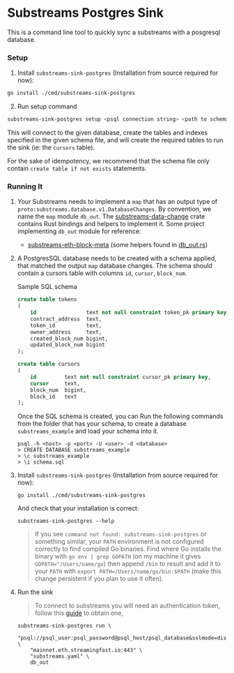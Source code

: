 # Substreams Postgres Sink

This is a command line tool to quickly sync a substreams with a posgresql database.

### Setup

1. Install `substreams-sink-postgres` (Installation from source required for now):

 ```bash
 go install ./cmd/substreams-sink-postgres
 ```

2. Run setup command

```bash
substreams-sink-postgres setup <psql connection string> <path to schema file>
```

This will connect to the given database, create the tables and indexes specified in the given schema file, and will create the required tables to run the sink (ie: the `cursors` table).

For the sake of idempotency, we recommend that the schema file only contain `create table if not exists` statements.

### Running It

1. Your Substreams needs to implement a `map` that has an output type of `proto:substreams.database.v1.DatabaseChanges`.
By convention, we name the `map` module `db_out`. The [substreams-data-change](https://github.com/streamingfast/substreams-database-change) crate contains Rust bindings and helpers to implement it. Some project implementing `db_out` module for reference:

    * [substreams-eth-block-meta](https://github.com/streamingfast/substreams-eth-block-meta/blob/master/src/lib.rs#L35) (some helpers found in [db_out.rs](https://github.com/streamingfast/substreams-eth-block-meta/blob/master/src/db_out.rs#L6))

1. A PostgresSQL database needs to be created with a schema applied, that matched the output `map` database changes. The
schema should contain a cursors table with columns `id`, `cursor`, `block_num`.

    Sample SQL schema

    ```sql
    create table tokens
    (
        id                text not null constraint token_pk primary key,
        contract_address  text,
        token_id          text,
        owner_address     text,
        created_block_num bigint,
        updated_block_num bigint
    );

    create table cursors
    (
        id         text not null constraint cursor_pk primary key,
        cursor     text,
        block_num  bigint,
        block_id   text
    );
    ```

    Once the SQL schema is created, you can Run the following commands from the folder that has your schema, to create
    a database `substreams_example` and load your schema into it.

    ```shell
    psql -h <host> -p <port> -U <user> -d <database>
    > CREATE DATABASE substreams_example
    > \c substreams_example
    > \i schema.sql
    ```

1. Install `substreams-sink-postgres` (Installation from source required for now):

    ```
    go install ./cmd/substreams-sink-postgres
    ```

    And check that your installation is correct:

    ```
    substreams-sink-postgres --help
    ```

    > If you see `command not found: substreams-sink-postgres` or something similar, your `PATH` environment is not configured correctly to find compiled Go binaries. Find where Go installs the binary with `go env | grep GOPATH` (on my machine it gives `GOPATH="/Users/name/go`) then append `/bin` to result and add it to your `PATH` with `export PATH=/Users/name/go/bin:$PATH` (make this change persistent if you plan to use it often).

1. Run the sink

    > To connect to substreams you will need an authentication token, follow this [guide](https://substreams.streamingfast.io/reference-and-specs/authentication) to obtain one,

    ```shell
    substreams-sink-postgres run \
        "psql://psql_user:psql_password@psql_host/psql_database&sslmode=disable" \
        "mainnet.eth.streamingfast.io:443" \
        "substreams.yaml" \
        db_out
    ```



